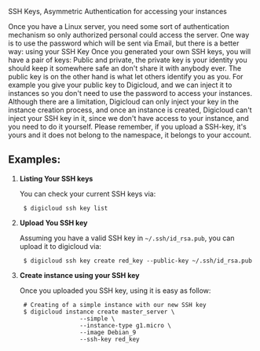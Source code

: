 SSH Keys, Asymmetric Authentication for accessing your instances 

Once you have a Linux server, you need some sort of authentication mechanism so only authorized personal could access
the server. One way is to use the password which will be sent via Email, but there is a better way: using your SSH Key
Once you generated your own SSH keys, you will have a pair of keys: Public and private, the private key is your identity 
you should keep it somewhere safe an don't share it with anybody ever. The public key is on the other hand is what let 
others identify you as you.
For example you give your public key to Digicloud, and we can inject it to instances so you don't need to use the password
to access your instances.
Although there are a limitation, Digicloud can only inject your key in the instance creation process, and once 
an instance is created, Digicloud can't inject your SSH key in it, since we don't  have access to your instance, and you
 need to do it yourself.
Please remember, if you upload a SSH-key, it's yours and it does not belong to the namespace, it belongs to your account.
 


## Examples:

1. **Listing Your SSH keys**

    You can check your current SSH keys via:

        $ digicloud ssh key list
        
2. **Upload You SSH key**

    Assuming you have a valid SSH key in `~/.ssh/id_rsa.pub`, you can upload it to digicloud via: 

        $ digicloud ssh key create red_key --public-key ~/.ssh/id_rsa.pub
        
3. **Create instance using your SSH key**
    
    Once you uploaded you SSH key, using it is easy as follow:

        # Creating of a simple instance with our new SSH key
        $ digicloud instance create master_server \
                        --simple \
                        --instance-type g1.micro \
                        --image Debian_9
                        --ssh-key red_key

